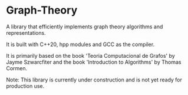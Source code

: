 # Graph-Theory
A library that efficiently implements graph theory algorithms and representations.

It is built with C++20, hpp modules and GCC as the compiler.

It is primarily based on the book 'Teoria Computacional de Grafos' by Jayme Szwarcfiter and the book 'Introduction to Algorithms' by Thomas Cormen.

Note: This library is currently under construction and is not yet ready for production use.
